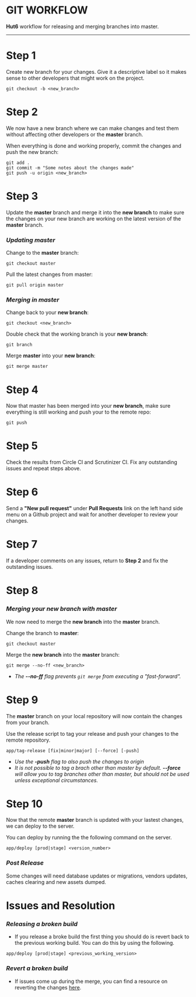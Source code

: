 # GIT WORKFLOW

**Hut6** workflow for releasing and merging branches into master.

---

# Step 1

Create new branch for your changes. Give it a descriptive label so it makes sense to other developers that might work on the project. 

	git checkout -b <new_branch>
    
# Step 2

We now have a new branch where we can make changes and test them without affecting other developers or the **master** branch.

When everything is done and working properly, commit the changes and push the new branch:

	git add .
	git commit -m "Some notes about the changes made"
	git push -u origin <new_branch> 

# Step 3

Update the **master** branch and merge it into the **new branch** to make sure the changes on your new branch are working on the latest version of the **master** branch.

### *Updating master*

Change to the **master** branch:

	git checkout master
	
Pull the latest changes from master:

	git pull origin master


### *Merging in master*

Change back to your **new branch**:

	git checkout <new_branch>

Double check that the working branch is your **new branch**:

	git branch

Merge **master** into your **new branch**:

	git merge master
	
# Step 4 

Now that master has been merged into your **new branch**, make sure everything is still working and push your to the remote repo:

	git push 

# Step 5

Check the results from Circle CI and Scrutinizer CI. Fix any outstanding issues and repeat steps above.

# Step 6

Send a **"New pull request"** under **Pull Requests** link on the left hand side menu on a Github project and wait for another developer to review your changes. 

# Step 7

If a developer comments on any issues, return to **Step 2** and fix the outstanding issues.

# Step 8

### *Merging your new branch with master*

We now need to merge the **new branch** into the **master** branch.

Change the branch to **master**:

	git checkout master
	
Merge the **new branch** into the **master** branch:

	git merge --no-ff <new_branch>
	
* *The **--no-ff** flag prevents `git merge` from executing a "fast-forward".*

# Step 9

The **master** branch on your local repository will now contain the changes from your branch.

Use the release script to tag your release and push your changes to the remote repository.

    app/tag-release [fix|minor|major] [--force] [-push]
    
* *Use the **-push** flag to also push the changes to origin*
* *It is not possible to tag a brach other than master by default. **--force** will allow you to tag branches other than master, but should not be used unless exceptional circumstances.*

# Step 10

Now that the remote **master** branch is updated with your lastest changes, we can deploy to the server.

You can deploy by running the the following command on the server.

	app/deploy [prod|stage] <version_number>

### *Post Release*

Some changes will need database updates or migrations, vendors updates, caches clearing and new assets dumped.

# Issues and Resolution 

### *Releasing a broken build*
* If you release a broke build the first thing you should do is revert back to the previous working build. You can do this by using the following.

`app/deploy [prod|stage] <previous_working_version>`

### *Revert a broken build*
* If issues come up during the merge, you can find a resource on reverting the changes [here](http://git-scm.com/blog/2010/03/02/undoing-merges.html).
